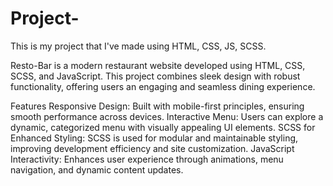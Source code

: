# Project-
This is my project that I've made using HTML, CSS, JS, SCSS.

Resto-Bar is a modern restaurant website developed using HTML, CSS, SCSS, and JavaScript. This project combines sleek design with robust functionality, offering users an engaging and seamless dining experience.

Features
Responsive Design: Built with mobile-first principles, ensuring smooth performance across devices.
Interactive Menu: Users can explore a dynamic, categorized menu with visually appealing UI elements.
SCSS for Enhanced Styling: SCSS is used for modular and maintainable styling, improving development efficiency and site customization.
JavaScript Interactivity: Enhances user experience through animations, menu navigation, and dynamic content updates.
